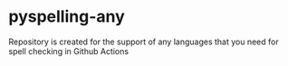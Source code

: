 # pyspelling-any
Repository is created for the support of any languages that you need for spell checking in Github Actions
